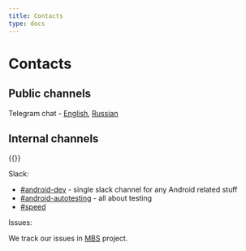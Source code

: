 ```yaml
---
title: Contacts
type: docs
---
```


# Contacts

## Public channels 

Telegram chat - [English](https://t.me/avito_android_opensource_en), [Russian](https://t.me/avito_android_opensource)

## Internal channels

{{<avito section>}}

Slack:

- [#android-dev](http://links.k.avito.ru/slackandroiddev) - single slack channel for any Android related stuff
- [#android-autotesting](http://links.k.avito.ru/slackandroidautotesting) - all about testing
- [#speed](http://links.k.avito.ru/yo)

Issues:

We track our issues in [MBS](http://links.k.avito.ru/JRMBS) project.
